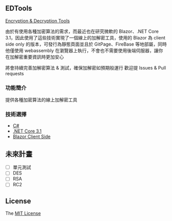 ## EDTools
[Encryption & Decryption Tools]()

由於有使用各種加密算法的需求，而最近也在研究微軟的 Blazor、.NET Core 3.1，因此使用了這些技術實現了一個線上的加解密工具，使用的 Blazor 為 client side only 的版本，可發行為靜態頁面並且於 GitPage、FireBase 等地部屬，同時他僅使用 webassembly 在瀏覽器上執行，不會也不需要使用後端伺服器，讓你在加解密重要資訊時更加安心

將會持續完善加解密算法 & 測試，確保加解密如預期般運行
歡迎提 Issues & Pull requests

### 功能簡介

提供各種加密算法的線上加解密工具

### 技術選擇

- [C#](https://docs.microsoft.com/zh-tw/dotnet/csharp/)
- [.NET Core 3.1](https://docs.microsoft.com/zh-tw/dotnet/core/)
- [Blazor Client Side](https://docs.microsoft.com/zh-tw/aspnet/core/blazor/hosting-models?view=aspnetcore-3.1)

## 未來計畫
- [ ] 單元測試
- [ ] DES
- [ ] RSA
- [ ] RC2

## License

The [MIT License](LICENSE)
